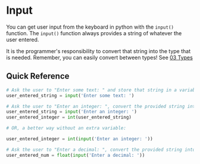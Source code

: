# Input

You can get user input from the keyboard in python with the `input()` function. The `input()` function always provides a string
of whatever the user entered.

It is the programmer's responsibility to convert that string into the type that is needed. Remember, you can easily convert between
types! See [03 Types](./03-types.md)

## Quick Reference

```python
# Ask the user to "Enter some text: " and store that string in a variable
user_entered_string = input('Enter some text: ')

# Ask the user to "Enter an integer: ", convert the provided string into an integer, and store it in a variable
user_entered_string = input('Enter an integer: ')
user_entered_integer = int(user_entered_string)

# OR, a better way without an extra variable:

user_entered_integer = int(input('Enter an integer: '))

# Ask the user to "Enter a decimal: ", convert the provided string into a float, and store it in a variable
user_entered_num = float(input('Enter a decimal: '))
```
